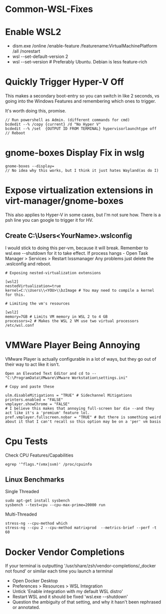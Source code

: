 # Common-WSL-Fixes

# Enable WSL2

+ dism.exe /online /enable-feature /featurename:VirtualMachinePlatform /all /norestart
+ wsl --set-default-version 2
+ wsl --set-version <distribution name> <versionNumber> # Preferably Ubuntu. Debian is less feature-rich

# Quickly Trigger Hyper-V Off

This makes a secondary boot-entry so you can switch in like 2 seconds, vs going into the Windows Features and remembering which ones to trigger.

It's worth doing this, promise. 

```
// Run powershell as Admin. (different commands for cmd)
bcdedit --% /copy {current} /d "No Hyper V"
bcdedit --% /set  {OUTPUT ID FROM TERMINAL} hypervisorlaunchtype off
// Reboot
```

# gnome-boxes Display Fix in wslg

```
gnome-boxes --display=
// No idea why this works, but I think it just hates Wayland(as do I)
```

# Expose virtualization extensions in virt-manager/gnome-boxes

This also applies to Hyper-V in some cases, but I'm not sure how. There is a psh line you can google to trigger it for HV.

## Create C:\Users\<YourName>\.wslconfig

I would stick to doing this per-vm, because it will break. Remember to wsl.exe --shutdown for it to take effect.
If process hangs - Open Task Manager > Services > Restart lxssmanager
Any problems just delete the .wslconfig and reboot. 

```
# Exposing nested-virtualization extensions

[wsl2]
nestedVirtualization=true
kernel=C:\\Users\\<YOU>\\bzImage # You may need to compile a kernel for this.
  
# Limiting the vm's resources

[wsl2]
memory=7GB # Limits VM memory in WSL 2 to 4 GB
processors=2 # Makes the WSL 2 VM use two virtual processors /etc/wsl.conf
```

# VMWare Player Being Annoying

VMware Player is actually configurable in a lot of ways, but they go out of their way to act like it isn't.

```
Open an Elevated Text Editor and cd to --
"C:\ProgramData\VMware\VMware Workstation\settings.ini"

# Copy and paste these

ulm.disableMitigations = "TRUE" # Sidechannel Mitigations
printers.enabled = "FALSE"
vmplayer.showChrome = "FALSE" 
# I believe this makes that annoying full-screen bar die --and they act like it's a 'premium' feature lol.
pref.vmplayer.fullscreen.nobar = "TRUE" # But there is something weird about it that I can't recall so this option may be on a 'per' vm basis
```

# Cpu Tests

Check CPU Features/Capabilities

```
egrep '^flags.*(vmx|svm)' /proc/cpuinfo
```

## Linux Benchmarks

Single Threaded

```
sudo apt-get install sysbench
sysbench --test=cpu --cpu-max-prime=20000 run
```

Multi-Threaded

```sudo apt install stress-ng
stress-ng --cpu-method which
stress-ng --cpu 2 --cpu-method matrixprod  --metrics-brief --perf -t 60
```
  
 # Docker Vendor Completions
  If your terminal is outputting '/usr/share/zsh/vendor-completions/_docker not found' or similar each time you launch a terminal
  + Open Docker Desktop
  + Preferences > Resources > WSL Integration
  + Untick 'Enable integration with my default WSL distro'
  + Restart WSL and it should be fixed 'wsl.exe --shutdown'
  + Question the ambiguity of that setting, and why it hasn't been rephrased or annotated.
